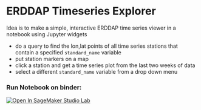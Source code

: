 # ERDDAP Timeseries Explorer

Idea is to make a simple, interactive ERDDAP time series viewer in a notebook using Jupyter widgets

- do a query to find the lon,lat points of all time series stations that contain a specified `standard_name` variable
- put station markers on a map
- click a station and get a time series plot from the last two weeks of data
- select a different `standard_name` variable from a drop down menu

### Run Notebook on binder:
[![Open In SageMaker Studio Lab](https://studiolab.sagemaker.aws/studiolab.svg)](https://studiolab.sagemaker.aws/import/github/https://github.com/reproducible-notebooks/ERDDAP_timeseries_explorer/blob/master/ERDDAP_timeseries_explorer.ipynb)
